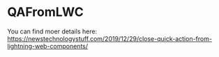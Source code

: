 # QAFromLWC

You can find moer details here: https://newstechnologystuff.com/2019/12/29/close-quick-action-from-lightning-web-components/
